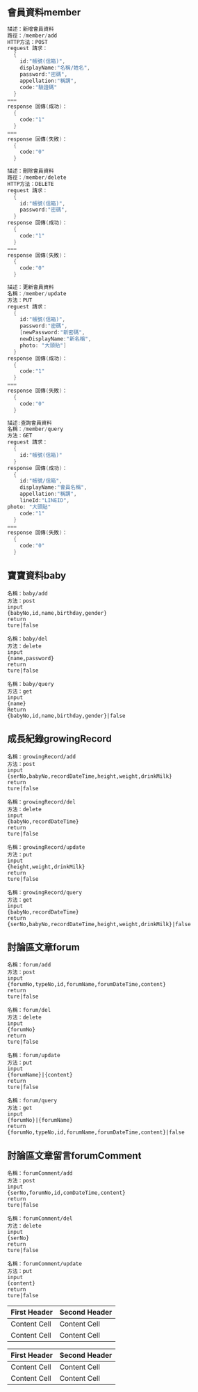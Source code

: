 ## 會員資料member
~~~java
描述：新增會員資料
路徑：/member/add
HTTP方法：POST
reguest 請求：
  {
    id:"帳號(信箱)",
    displayName:"名稱/姓名",
    password:"密碼",
    appellation:"稱謂",
    code:"驗證碼"
  }
===
response 回傳(成功)：
  {
    code:"1"
  }
===
response 回傳(失敗)：
  {
    code:"0"
  }
~~~

~~~java
描述：刪除會員資料
路徑：/member/delete
HTTP方法：DELETE
reguest 請求：
  {
    id:"帳號(信箱)",
    password:"密碼",
  }
response 回傳(成功)：
  {
    code:"1"
  }
===
response 回傳(失敗)：
  {
    code:"0"
  }
~~~

~~~java
描述：更新會員資料
名稱：/member/update
方法：PUT
reguest 請求：
  {
    id:"帳號(信箱)",
    password:"密碼",
    [newPassword:"新密碼",
    newDisplayName:"新名稱",
    photo: "大頭貼"]
  }
response 回傳(成功)：
  {
    code:"1"
  }
===
response 回傳(失敗)：
  {
    code:"0"
  }
~~~

~~~java
描述:查詢會員資料
名稱：/member/query
方法：GET
reguest 請求：
  {
    id:"帳號(信箱)"
  }
response 回傳(成功)：
  {
    id:"帳號/信箱",
    displayName:"會員名稱",
    appellation:"稱謂",
    lineId:"LINEID",
photo: "大頭貼"
    code:"1"
  }
===
response 回傳(失敗)：
  {
    code:"0"
  }
~~~


















## 寶寶資料baby
~~~
名稱：baby/add
方法：post
input
{babyNo,id,name,birthday,gender}
return
ture|false
~~~

~~~
名稱：baby/del
方法：delete
input
{name,password}
return
ture|false
~~~

~~~
名稱：baby/query
方法：get
input
{name}
Return
{babyNo,id,name,birthday,gender}|false
~~~


## 成長紀錄growingRecord
~~~
名稱：growingRecord/add
方法：post
input
{serNo,babyNo,recordDateTime,height,weight,drinkMilk}
return
ture|false
~~~

~~~
名稱：growingRecord/del
方法：delete
input
{babyNo,recordDateTime}
return
ture|false
~~~

~~~
名稱：growingRecord/update
方法：put
input
{height,weight,drinkMilk}
return
ture|false
~~~

~~~
名稱：growingRecord/query
方法：get
input
{babyNo,recordDateTime}
return
{serNo,babyNo,recordDateTime,height,weight,drinkMilk}|false
~~~


## 討論區文章forum
~~~
名稱：forum/add
方法：post
input
{forumNo,typeNo,id,forumName,forumDateTime,content}
return
ture|false
~~~

~~~
名稱：forum/del
方法：delete
input
{forumNo}
return
ture|false
~~~

~~~
名稱：forum/update
方法：put
input
{forumName}|{content}
return
ture|false
~~~

~~~
名稱：forum/query
方法：get
input
{forumNo}|{forumName}
return
{forumNo,typeNo,id,forumName,forumDateTime,content}|false
~~~


## 討論區文章留言forumComment
~~~
名稱：forumComment/add
方法：post
input
{serNo,forumNo,id,comDateTime,content}
return
ture|false
~~~

~~~
名稱：forumComment/del
方法：delete
input
{serNo}
return
ture|false
~~~

~~~
名稱：forumComment/update
方法：put
input
{content}
return
ture|false
~~~

First Header  | Second Header
------------- | -------------
Content Cell  | Content Cell
Content Cell  | Content Cell

| First Header  | Second Header |
| ------------- | ------------- |
| Content Cell  | Content Cell  |
| Content Cell  | Content Cell  |
